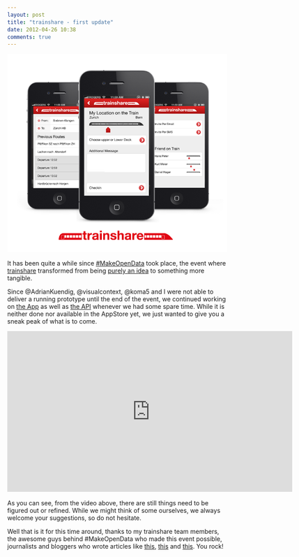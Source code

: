 ```yaml
---
layout: post
title: "trainshare - first update"
date: 2012-04-26 10:38
comments: true
---
```


![trainshare app mockups](images/trainshareapp.png)

It has been quite a while since [#MakeOpenData](http://makeopendata.ch) took place, the event where [trainshare](http://trainshare.ch) transformed from being [purely an idea](http://philippkueng.ch/trainsharingapp.html) to something more tangible.

Since @AdrianKuendig, @visualcontext, @koma5 and I were not able to deliver a running prototype until the end of the event, we continued working on [the App](https://github.com/akuendig/TrainShareApp) as well as [the API](https://github.com/philippkueng/trainsharingapp) whenever we had some spare time. While it is neither done nor available in the AppStore yet, we just wanted to give you a sneak peak of what is to come.

<iframe src="http://player.vimeo.com/video/41043505?title=0&amp;byline=0&amp;portrait=0&amp;color=ffffff" width="654" height="368" frameborder="0" webkitAllowFullScreen mozallowfullscreen allowFullScreen></iframe>

As you can see, from the video above, there are still things need to be figured out or refined. While we might think of some ourselves, we always welcome your suggestions, so do not hesitate.

Well that is it for this time around, thanks to my trainshare team members, the awesome guys behind #MakeOpenData who made this event possible, journalists and bloggers who wrote articles like [this](http://www.bluewin.ch/de/index.php/53,574679/Trainshare__So_findet_man_Freunde_im_Zug_/de/digital/), [this](http://leumund.ch/daten-fur-besseren-verkehr-0014403) and [this](http://www.netzwoche.ch/de-CH/News/2012/04/03/Ergebnisse-der-Zuercher-Makeopendatach-Hackdays.aspx). You rock!